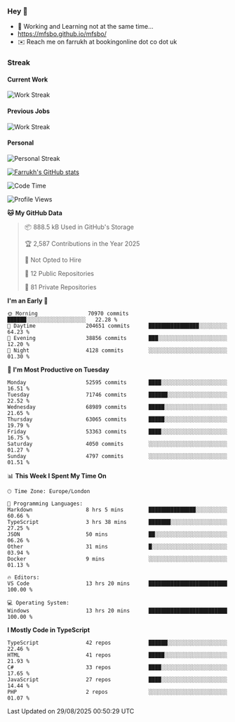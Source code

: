 ### Hey 👋

- 🏃 Working and Learning not at the same time...
- https://mfsbo.github.io/mfsbo/
- ✉️ Reach me on farrukh at bookingonline dot co dot uk

### Streak
#### Current Work
![Work Streak](https://streak-stats.demolab.com/?user=mfsbo)
#### Previous Jobs
![Work Streak](https://streak-stats.demolab.com/?user=farrukhcw)
#### Personal
![Personal Streak](https://streak-stats.demolab.com/?user=farrukhsubhani)

[![Farrukh's GitHub stats](https://github-readme-stats.vercel.app/api?username=mfsbo&hide=stars&count_private=true)](https://github.com/mfsbo/)

<!--START_SECTION:waka-->
![Code Time](http://img.shields.io/badge/Code%20Time-1%2C029%20hrs%2046%20mins-blue)

![Profile Views](http://img.shields.io/badge/Profile%20Views-0-blue)

**🐱 My GitHub Data** 

> 📦 888.5 kB Used in GitHub's Storage 
 > 
> 🏆 2,587 Contributions in the Year 2025
 > 
> 🚫 Not Opted to Hire
 > 
> 📜 12 Public Repositories 
 > 
> 🔑 81 Private Repositories 
 > 
**I'm an Early 🐤** 

```text
🌞 Morning                70970 commits       ██████░░░░░░░░░░░░░░░░░░░   22.28 % 
🌆 Daytime                204651 commits      ████████████████░░░░░░░░░   64.23 % 
🌃 Evening                38856 commits       ███░░░░░░░░░░░░░░░░░░░░░░   12.20 % 
🌙 Night                  4128 commits        ░░░░░░░░░░░░░░░░░░░░░░░░░   01.30 % 
```
📅 **I'm Most Productive on Tuesday** 

```text
Monday                   52595 commits       ████░░░░░░░░░░░░░░░░░░░░░   16.51 % 
Tuesday                  71746 commits       ██████░░░░░░░░░░░░░░░░░░░   22.52 % 
Wednesday                68989 commits       █████░░░░░░░░░░░░░░░░░░░░   21.65 % 
Thursday                 63065 commits       █████░░░░░░░░░░░░░░░░░░░░   19.79 % 
Friday                   53363 commits       ████░░░░░░░░░░░░░░░░░░░░░   16.75 % 
Saturday                 4050 commits        ░░░░░░░░░░░░░░░░░░░░░░░░░   01.27 % 
Sunday                   4797 commits        ░░░░░░░░░░░░░░░░░░░░░░░░░   01.51 % 
```


📊 **This Week I Spent My Time On** 

```text
🕑︎ Time Zone: Europe/London

💬 Programming Languages: 
Markdown                 8 hrs 5 mins        ███████████████░░░░░░░░░░   60.66 % 
TypeScript               3 hrs 38 mins       ███████░░░░░░░░░░░░░░░░░░   27.25 % 
JSON                     50 mins             ██░░░░░░░░░░░░░░░░░░░░░░░   06.26 % 
Other                    31 mins             █░░░░░░░░░░░░░░░░░░░░░░░░   03.94 % 
Docker                   9 mins              ░░░░░░░░░░░░░░░░░░░░░░░░░   01.13 % 

🔥 Editors: 
VS Code                  13 hrs 20 mins      █████████████████████████   100.00 % 

💻 Operating System: 
Windows                  13 hrs 20 mins      █████████████████████████   100.00 % 
```

**I Mostly Code in TypeScript** 

```text
TypeScript               42 repos            ██████░░░░░░░░░░░░░░░░░░░   22.46 % 
HTML                     41 repos            █████░░░░░░░░░░░░░░░░░░░░   21.93 % 
C#                       33 repos            ████░░░░░░░░░░░░░░░░░░░░░   17.65 % 
JavaScript               27 repos            ████░░░░░░░░░░░░░░░░░░░░░   14.44 % 
PHP                      2 repos             ░░░░░░░░░░░░░░░░░░░░░░░░░   01.07 % 
```




 Last Updated on 29/08/2025 00:50:29 UTC
<!--END_SECTION:waka-->
<!--
**mfsbo/mfsbo** is a ✨ _special_ ✨ repository because its `README.md` (this file) appears on your GitHub profile.

Here are some ideas to get you started:

- 🔭 I’m currently working on ...
- 🌱 I’m currently learning ...
- 👯 I’m looking to collaborate on ...
- 🤔 I’m looking for help with ...
- 💬 Ask me about ...
- 📫 How to reach me: ...
- 😄 Pronouns: ...
- ⚡ Fun fact: ...
-->

